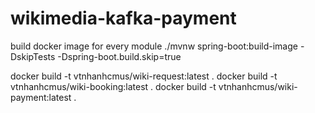 # wikimedia-kafka-payment
build docker image for every module
./mvnw spring-boot:build-image -DskipTests -Dspring-boot.build.skip=true

docker build -t vtnhanhcmus/wiki-request:latest .
docker build -t vtnhanhcmus/wiki-booking:latest .
docker build -t vtnhanhcmus/wiki-payment:latest .